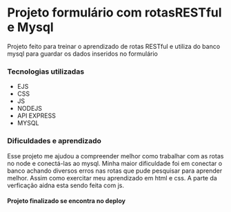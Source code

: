# Projeto formulário com rotasRESTful e Mysql

Projeto feito para treinar o aprendizado de rotas RESTful e utiliza do banco mysql para guardar os dados inseridos no formulário

### Tecnologias utilizadas 
- EJS
- CSS
- JS
- NODEJS
- API EXPRESS
- MYSQL

### Dificuldades e aprendizado

Esse projeto me ajudou a compreender melhor como trabalhar com as rotas no node e conectá-las ao mysql. Minha maior dificuldade foi em conectar o banco achando diversos erros nas rotas que pude pesquisar para aprender melhor. Assim como exercitar meu aprendizado em html e css. A parte da verficação aidna esta sendo feita com js.

#### Projeto finalizado se encontra no deploy 